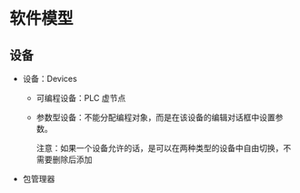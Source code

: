 # 软件模型



## 设备

* 设备：Devices

  * 可编程设备：PLC 虚节点

  * 参数型设备：不能分配编程对象，而是在该设备的编辑对话框中设置参数。

    注意：如果一个设备允许的话，是可以在两种类型的设备中自由切换，不需要删除后添加



* 包管理器

  